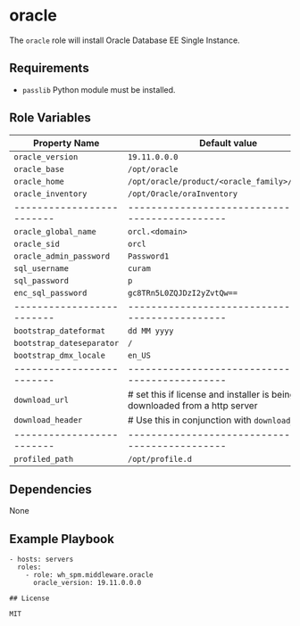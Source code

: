 # oracle

The `oracle` role will install Oracle Database EE Single Instance.

## Requirements

* `passlib` Python module must be installed.

## Role Variables

| Property Name             | Default value                                       |
| ------------------------- | --------------------------------------------------- |
| `oracle_version`          | `19.11.0.0.0`                                       |
| `oracle_base`             | `/opt/oracle`                                       |
| `oracle_home`             | `/opt/oracle/product/<oracle_family>/dbhome_1`                  |
| `oracle_inventory`        | `/opt/Oracle/oraInventory`                          |
| ------------------------- | --------------------------------------------------- |
| `oracle_global_name`      | `orcl.<domain>`                                     |
| `oracle_sid`              | `orcl`                                              |
| `oracle_admin_password`   | `Password1`                                         |
| `sql_username`            | `curam`                                             |
| `sql_password`            | `p`                                                 |
| `enc_sql_password`        | `gc8TRn5L0ZQJDzI2yZvtQw==`                          |
| ------------------------- | --------------------------------------------------- |
| `bootstrap_dateformat`    | `dd MM yyyy`                                        |
| `bootstrap_dateseparator` | `/`                                                 |
| `bootstrap_dmx_locale`    | `en_US`                                             |
| ------------------------- | --------------------------------------------------- |
| `download_url`            | # set this if license and installer is being downloaded from a http server|
| `download_header`         | # Use this in conjunction with `download_url`       |
| ------------------------- | --------------------------------------------------- |
| `profiled_path`           | `/opt/profile.d`                                    |

## Dependencies

None

## Example Playbook

```
- hosts: servers
  roles:
    - role: wh_spm.middleware.oracle
      oracle_version: 19.11.0.0.0

## License

MIT
```
